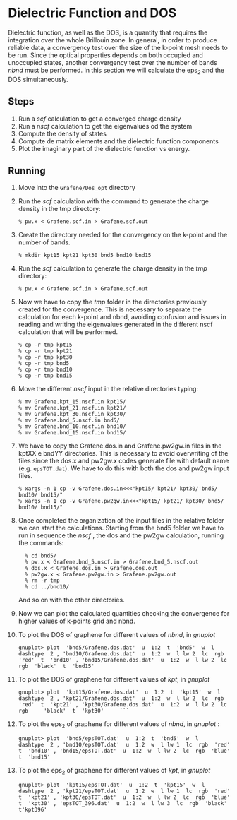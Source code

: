 # Dielectric Function and DOS

Dielectric function, as well as the DOS, is a quantity that requires the integration over the whole Brillouin zone. In general, in order to produce reliable data, a convergency test over the size of the k-point mesh needs to be run. Since the optical properties depends on both occupied and unoccupied states, another convergency test over the number of bands *nbnd* must be performed. In this section we will calculate the eps<sub>2</sub> and the DOS simultaneously.

## Steps

 1. Run a *scf* calculation to get a converged charge density
 2. Run a *nscf* calculation to get the eigenvalues od the system
 3. Compute the density of states
 4. Compute de matrix elements and the dielectric function  components 
 5. Plot the imaginary part of the dielectric function vs energy.

## Running

 1. Move into the `Grafene/Dos_opt` directory
 2. Run the *scf* calculation with the command to generate the charge density in the tmp directory:
    ```
    % pw.x < Grafene.scf.in > Grafene.scf.out
    ```
 3. Create the directory needed for the convergency on the k-point and the number of bands.
    ```
    % mkdir kpt15 kpt21 kpt30 bnd5 bnd10 bnd15
    ``` 
 4. Run the *scf* calculation to generate the charge density in the *tmp* directory:
    ```
    % pw.x < Grafene.scf.in > Grafene.scf.out
    ```  
 5. Now we have to copy the *tmp* folder in the directories previously created for the convergence. This is necessary to separate the calculation for each k-point and nbnd, avoiding confusion and issues in reading and writing the eigenvalues generated in the different nscf calculation that will be performed.
    ```
    % cp -r tmp kpt15
    % cp -r tmp kpt21
    % cp -r tmp kpt30
    % cp -r tmp bnd5
    % cp -r tmp bnd10
    % cp -r tmp bnd15
    ```   
 6. Move the different *nscf* input in the relative directories typing:
    ```
    % mv Grafene.kpt_15.nscf.in kpt15/
    % mv Grafene.kpt_21.nscf.in kpt21/
    % mv Grafene.kpt_30.nscf.in kpt30/
    % mv Grafene.bnd_5.nscf.in bnd5/
    % mv Grafene.bnd_10.nscf.in bnd10/
    % mv Grafene.bnd_15.nscf.in bnd15/
    ```
 7. We have to copy the Grafene.dos.in and Grafene.pw2gw.in files in the kptXX e bndYY directories. This is necessary to avoid overwriting of the files since the dos.x and pw2gw.x codes generate file with default name (e.g. `epsTOT.dat`). We have to do this with both the dos and pw2gw input files.
    ```
    % xargs -n 1 cp -v Grafene.dos.in<<<"kpt15/ kpt21/ kpt30/ bnd5/ bnd10/ bnd15/"
    % xargs -n 1 cp -v Grafene.pw2gw.in<<<"kpt15/ kpt21/ kpt30/ bnd5/ bnd10/ bnd15/"
    ```
 
 8. Once completed the organization of the input files in the relative folder we can start the calculations. Starting from the bnd5 folder we have to run in sequence the *nscf* , the dos and the pw2gw calculation, running the commands:
    ```
      % cd bnd5/
      % pw.x < Grafene.bnd_5.nscf.in > Grafene.bnd_5.nscf.out
      % dos.x < Grafene.dos.in > Grafene.dos.out
      % pw2gw.x < Grafene.pw2gw.in > Grafene.pw2gw.out
      % rm -r tmp
      % cd ../bnd10/
    ```
    And so on with the other directories.
 9. Now we can plot the calculated quantities checking the convergence for higher values of k-points grid and nbnd.
 10. To plot the DOS of graphene for different values of *nbnd*,  in *gnuplot* 
     ```
     gnuplot> plot  'bnd5/Grafene.dos.dat'  u  1:2  t  'bnd5'  w  l  dashtype  2 , 'bnd10/Grafene.dos.dat'  u  1:2  w  l lw 2  lc  rgb  'red'  t  'bnd10' , 'bnd15/Grafene.dos.dat'  u  1:2  w  l lw 2  lc  rgb  'black'  t  'bnd15'
     ```
  
 11. To plot the DOS of graphene for different values of *kpt*,  in *gnuplot* 

     ```    
     gnuplot> plot  'kpt15/Grafene.dos.dat'  u  1:2  t  'kpt15'  w  l  dashtype  2 , 'kpt21/Grafene.dos.dat'  u  1:2  w  l lw 2  lc  rgb  'red'  t  'kpt21' , 'kpt30/Grafene.dos.dat'  u  1:2  w  l lw 2  lc  rgb     'black'  t  'kpt30'     ```
 12.  To plot the  eps<sub>2</sub> of graphene for different values of *nbnd*,  in *gnuplot* :
         ```   
        gnuplot> plot  'bnd5/epsTOT.dat'  u  1:2  t  'bnd5'  w  l    dashtype  2 , 'bnd10/epsTOT.dat'  u  1:2  w  l lw 1  lc  rgb  'red'  t  'bnd10' , 'bnd15/epsTOT.dat'  u  1:2  w  l lw 2  lc  rgb  'blue'  t  'bnd15'
       ```  

 13. To plot the  eps<sub>2</sub> of graphene for different values of *kpt*,  in *gnuplot*
     ```   
     gnuplot> plot  'kpt15/epsTOT.dat'  u  1:2  t  'kpt15'  w  l  dashtype  2 , 'kpt21/epsTOT.dat'  u  1:2  w  l lw 1  lc  rgb  'red'  t  'kpt21' , 'kpt30/epsTOT.dat'  u  1:2  w  l lw 2  lc  rgb  'blue'  t  'kpt30' , 'epsTOT_396.dat'  u  1:2  w  l lw 3  lc  rgb  'black'  t'kpt396'
      ```  
